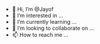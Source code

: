 - 👋 Hi, I’m @Jayof
- 👀 I’m interested in ...
- 🌱 I’m currently learning ...
- 💞️ I’m looking to collaborate on ...
- 📫 How to reach me ...

<!---
Jayof/Jayof is a ✨ special ✨ repository because its `README.md` (this file) appears on your GitHub profile.
You can click the Preview link to take a look at your changes.
--->

